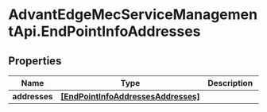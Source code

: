 # AdvantEdgeMecServiceManagementApi.EndPointInfoAddresses

## Properties
Name | Type | Description | Notes
------------ | ------------- | ------------- | -------------
**addresses** | [**[EndPointInfoAddressesAddresses]**](EndPointInfoAddressesAddresses.md) |  | 


